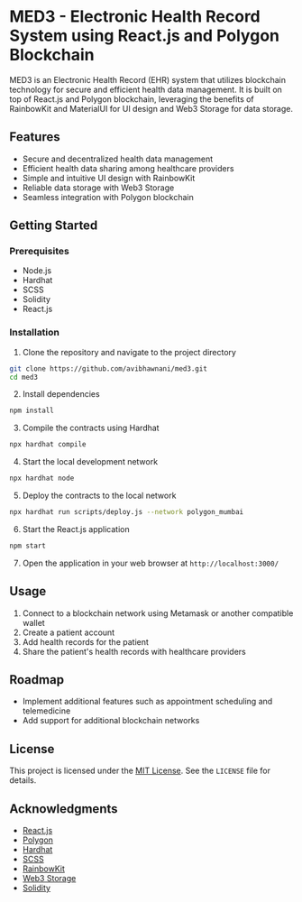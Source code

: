 # MED3 - Electronic Health Record System using React.js and Polygon Blockchain

MED3 is an Electronic Health Record (EHR) system that utilizes blockchain technology for secure and efficient health data management. It is built on top of React.js and Polygon blockchain, leveraging the benefits of RainbowKit and MaterialUI for UI design and Web3 Storage for data storage.

## Features

- Secure and decentralized health data management
- Efficient health data sharing among healthcare providers
- Simple and intuitive UI design with RainbowKit
- Reliable data storage with Web3 Storage
- Seamless integration with Polygon blockchain

## Getting Started

### Prerequisites

- Node.js
- Hardhat
- SCSS
- Solidity
- React.js

### Installation

1. Clone the repository and navigate to the project directory

```bash
git clone https://github.com/avibhawnani/med3.git
cd med3
```

2. Install dependencies

```bash
npm install
```

3. Compile the contracts using Hardhat

```bash
npx hardhat compile
```

4. Start the local development network

```bash
npx hardhat node
```

5. Deploy the contracts to the local network

```bash
npx hardhat run scripts/deploy.js --network polygon_mumbai
```

6. Start the React.js application

```bash
npm start
```

7. Open the application in your web browser at `http://localhost:3000/`

## Usage

1. Connect to a blockchain network using Metamask or another compatible wallet
2. Create a patient account
3. Add health records for the patient
4. Share the patient's health records with healthcare providers

## Roadmap

- Implement additional features such as appointment scheduling and telemedicine
- Add support for additional blockchain networks

## License

This project is licensed under the [MIT License](https://opensource.org/licenses/MIT). See the `LICENSE` file for details.

## Acknowledgments

- [React.js](https://reactjs.org/)
- [Polygon](https://polygon.technology/)
- [Hardhat](https://hardhat.org/)
- [SCSS](https://sass-lang.com/)
- [RainbowKit](https://rainbowkit.co/)
- [Web3 Storage](https://web3.storage/)
- [Solidity](https://soliditylang.org/)
